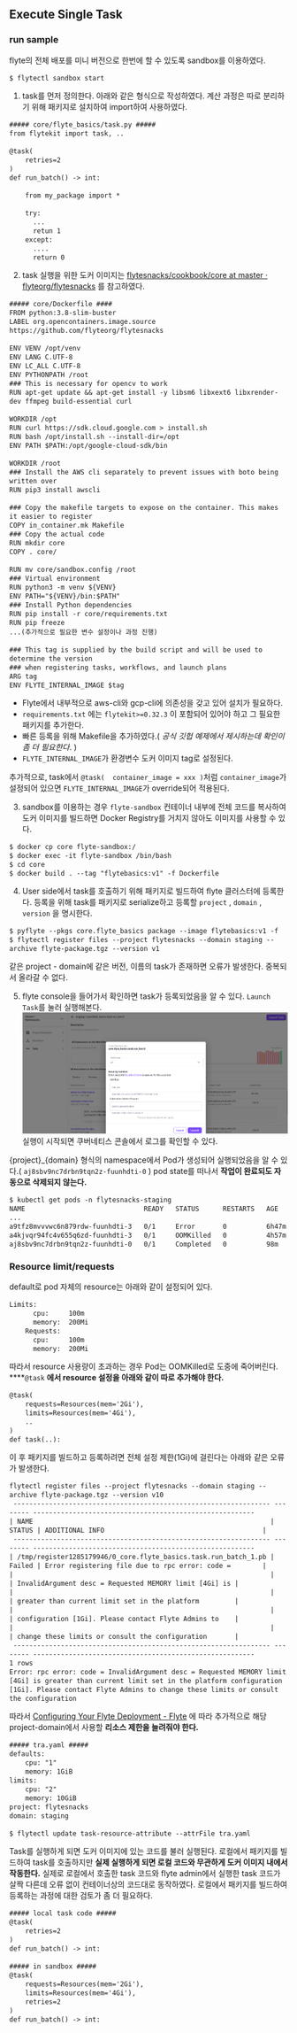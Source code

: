 ## Execute Single Task

### run sample

flyte의 전체 배포를 미니 버전으로 한번에 할 수 있도록 sandbox를 이용하였다.

```
$ flytectl sandbox start
```

1. task를 먼저 정의한다. 아래와 같은 형식으로 작성하였다. 계산 과정은 따로 분리하기 위해 패키지로 설치하여 import하여 사용하였다.

```
##### core/flyte_basics/task.py #####
from flytekit import task, ..

@task(
    retries=2
)
def run_batch() -> int:

    from my_package import *
    
    try:
      ...
      retun 1
    except:
      ....
      return 0

```

2. task 실행을 위한 도커 이미지는 [flytesnacks/cookbook/core at master · flyteorg/flytesnacks](https://github.com/flyteorg/flytesnacks/tree/master/cookbook/core)  를 참고하였다.

```
##### core/Dockerfile ####
FROM python:3.8-slim-buster
LABEL org.opencontainers.image.source https://github.com/flyteorg/flytesnacks

ENV VENV /opt/venv
ENV LANG C.UTF-8
ENV LC_ALL C.UTF-8
ENV PYTHONPATH /root
### This is necessary for opencv to work
RUN apt-get update && apt-get install -y libsm6 libxext6 libxrender-dev ffmpeg build-essential curl

WORKDIR /opt
RUN curl https://sdk.cloud.google.com > install.sh
RUN bash /opt/install.sh --install-dir=/opt
ENV PATH $PATH:/opt/google-cloud-sdk/bin

WORKDIR /root
### Install the AWS cli separately to prevent issues with boto being written over
RUN pip3 install awscli

### Copy the makefile targets to expose on the container. This makes it easier to register
COPY in_container.mk Makefile
### Copy the actual code
RUN mkdir core
COPY . core/

RUN mv core/sandbox.config /root
### Virtual environment
RUN python3 -m venv ${VENV}
ENV PATH="${VENV}/bin:$PATH"
### Install Python dependencies
RUN pip install -r core/requirements.txt
RUN pip freeze
...(추가적으로 필요한 변수 설정이나 과정 진행)

### This tag is supplied by the build script and will be used to determine the version
### when registering tasks, workflows, and launch plans
ARG tag
ENV FLYTE_INTERNAL_IMAGE $tag

```

- Flyte에서 내부적으로 aws-cli와 gcp-cli에 의존성을 갖고 있어 설치가 필요하다.
- `requirements.txt` 에는 `flytekit>=0.32.3` 이 포함되어 있어야 하고 그 필요한 패키지를 추가한다.
- 빠른 등록을 위해 Makefile을 추가하였다.( *공식 깃헙 예제에서 제시하는데 확인이 좀 더 필요한다*. )
- `FLYTE_INTERNAL_IMAGE`가 환경변수 도커 이미지 tag로 설정된다.

추가적으로, task에서 `@task(  container_image = xxx )`처럼 `container_image`가 설정되어 있으면 `FLYTE_INTERNAL_IMAGE`가 override되어 적용된다.

3. sandbox를 이용하는 경우 `flyte-sandbox` 컨테이너 내부에 전체 코드를 복사하여 도커 이미지를 빌드하면 Docker Registry를 거치지 않아도 이미지를 사용할 수 있다.

```
$ docker cp core flyte-sandbox:/
$ docker exec -it flyte-sandbox /bin/bash
$ cd core
$ docker build . --tag "flytebasics:v1" -f Dockerfile

```

4. User side에서 task를 호출하기 위해 패키지로 빌드하여 flyte 클러스터에 등록한다. 등록을 위해 task를 패키지로  serialize하고 등록할 `project` , `domain` , `version` 을 명시한다.

```
$ pyflyte --pkgs core.flyte_basics package --image flytebasics:v1 -f
$ flytectl register files --project flytesnacks --domain staging --archive flyte-package.tgz --version v1

```

같은 project - domain에 같은 버전, 이름의 task가 존재하면 오류가 발생한다. 중복되서 올라갈 수 없다.

5.  flyte console을 들어가서 확인하면 task가 등록되었음을 알 수 있다. `Launch Task`를 눌러 실행해본다.  
![](./img/ee0b682a-0e00-4caf-a76c-9135aad61b20.png)  
실행이 시작되면 쿠버네티스 콘솔에서 로그를 확인할 수 있다.


{project}_{domain} 형식의 namespace에서 Pod가 생성되어 실행되었음을 알 수 있다.( `aj8sbv9nc7drbn9tqn2z-fuunhdti-0` ) pod state를 떠나서 **작업이 완료되도 자동으로 삭제되지 않는다.**

```
$ kubectl get pods -n flytesnacks-staging
NAME                              READY   STATUS      RESTARTS   AGE
...
a9tfz8mvvvwc6n879rdw-fuunhdti-3   0/1     Error       0          6h47m
a4kjvqr94fc4v655q6zd-fuunhdti-3   0/1     OOMKilled   0          4h57m
aj8sbv9nc7drbn9tqn2z-fuunhdti-0   0/1     Completed   0          98m
```

### **Resource limit/requests**

default로 pod 자체의 resource는 아래와 같이 설정되어 있다.

```
Limits:
      cpu:     100m
      memory:  200Mi
    Requests:
      cpu:     100m
      memory:  200Mi

```

따라서 resource 사용량이 초과하는 경우 Pod는 OOMKilled로 도중에 죽어버린다. ****`@task` **에서 resource 설정을 아래와 같이 따로 추가해야 한다.**

```
@task(
    requests=Resources(mem='2Gi'),
    limits=Resources(mem='4Gi'),
    ..
)
def task(..):

```

이 후 패키지를 빌드하고 등록하려면 전체 설정 제한(1Gi)에 걸린다는 아래와 같은 오류가 발생한다.

```
flytectl register files --project flytesnacks --domain staging --archive flyte-package.tgz --version v10
 ----------------------------------------------------------------- -------- -------------------------------------------------------- 
| NAME                                                            | STATUS | ADDITIONAL INFO                                        |
 ----------------------------------------------------------------- -------- -------------------------------------------------------- 
| /tmp/register1285179946/0_core.flyte_basics.task.run_batch_1.pb | Failed | Error registering file due to rpc error: code =        |
|                                                                 |        | InvalidArgument desc = Requested MEMORY limit [4Gi] is |
|                                                                 |        | greater than current limit set in the platform         |
|                                                                 |        | configuration [1Gi]. Please contact Flyte Admins to    |
|                                                                 |        | change these limits or consult the configuration       |
 ----------------------------------------------------------------- -------- -------------------------------------------------------- 
1 rows
Error: rpc error: code = InvalidArgument desc = Requested MEMORY limit [4Gi] is greater than current limit set in the platform configuration [1Gi]. Please contact Flyte Admins to change these limits or consult the configuration

```

따라서 [Configuring Your Flyte Deployment - Flyte](https://docs.flyte.org/en/latest/deployment/cluster_config/general.html)  에 따라 추가적으로 해당 project-domain에서 사용할 **리소스 제한을 늘려줘야 한다.**

```
##### tra.yaml #####
defaults:
    cpu: "1"
    memory: 1GiB
limits:
    cpu: "2"
    memory: 10GiB
project: flytesnacks
domain: staging

$ flytectl update task-resource-attribute --attrFile tra.yaml
```

Task를 실행하게 되면 도커 이미지에 있는 코드를 불러 실행된다. 로컬에서 패키지를 빌드하여 task를 호출하지만 **실제 실행하게 되면 로컬 코드와 무관하게 도커 이미지 내에서 작동한다.** 실제로 로컬에서 호출한 task 코드와 flyte admin에서 실행한 task 코드가 살짝 다른데 오류 없이 컨테이너상의 코드대로 동작하였다. 로컬에서 패키지를 빌드하여 등록하는 과정에 대한 검토가 좀 더 필요하다.

```
##### local task code #####
@task(
    retries=2
)
def run_batch() -> int:

##### in sandbox #####
@task(
    requests=Resources(mem='2Gi'),
    limits=Resources(mem='4Gi'),
    retries=2
)
def run_batch() -> int:

```